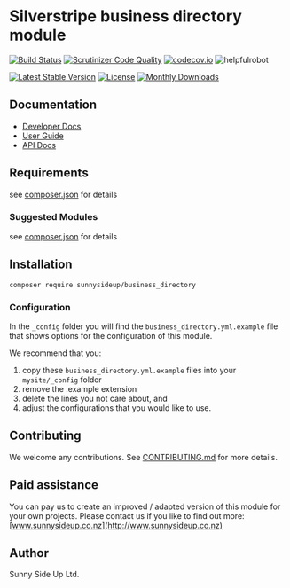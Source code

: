 # Silverstripe business directory module
[![Build Status](https://travis-ci.org/sunnysideup/silverstripe-business_directory.svg?branch=master)](https://travis-ci.org/sunnysideup/silverstripe-business_directory)
[![Scrutinizer Code Quality](https://scrutinizer-ci.com/g/sunnysideup/silverstripe-business_directory/badges/quality-score.png?b=master)](https://scrutinizer-ci.com/g/sunnysideup/silverstripe-business_directory/?branch=master)
[![codecov.io](https://codecov.io/github/sunnysideup/silverstripe-business_directory/coverage.svg?branch=master)](https://codecov.io/github/sunnysideup/silverstripe-business_directory?branch=master)
![helpfulrobot](https://helpfulrobot.io/sunnysideup/business_directory/badge)

[![Latest Stable Version](https://poser.pugx.org/sunnysideup/business_directory/version)](https://packagist.org/packages/sunnysideup/business_directory)
[![License](https://poser.pugx.org/sunnysideup/business_directory/license)](https://packagist.org/packages/sunnysideup/business_directory)
[![Monthly Downloads](https://poser.pugx.org/sunnysideup/business_directory/d/monthly)](https://packagist.org/packages/sunnysideup/business_directory)


## Documentation



 * [Developer Docs](docs/en/INDEX.md)
 * [User Guide](docs/en/userguide.md)
 * [API Docs](http://docs.ssmods.com/sunnysideup/business_directory)

## Requirements



see [composer.json](composer.json) for details

### Suggested Modules



see [composer.json](composer.json) for details


## Installation


```
composer require sunnysideup/business_directory
```

### Configuration



In the `_config` folder you will find the `business_directory.yml.example`
file that shows options for the configuration of this module.

We recommend that you:

  1. copy these `business_directory.yml.example` files into your
`mysite/_config` folder
  2. remove the .example extension
  3. delete the lines you not care about, and
  4. adjust the configurations that you would like to use.


## Contributing



We welcome any contributions. See [CONTRIBUTING.md](CONTRIBUTING.md) for more details.

## Paid assistance



You can pay us to create an improved / adapted version of this module for your own projects.  Please contact us if you like to find out more: [www.sunnysideup.co.nz](http://www.sunnysideup.co.nz)

## Author



Sunny Side Up Ltd.
